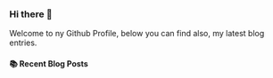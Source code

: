 ### Hi there 👋

Welcome to ny Github Profile, below you can find also, my latest blog entries.

#### :books: Recent Blog Posts
<!-- BLOGPOSTS:START -->
<!-- BLOGPOSTS:END -->
